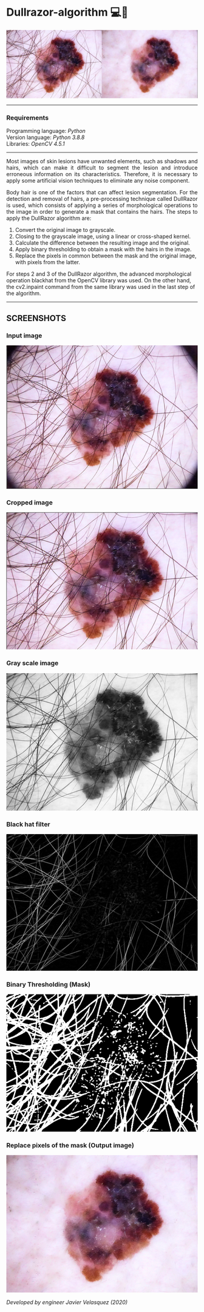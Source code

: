# Dullrazor-algorithm 💻🧬

<img src="screenshots/screenshot_0.png" alt="homepage"><br>
<hr>

### Requirements 

<p>Programming language: <i>Python</i><br>
Version language: <i>Python 3.8.8</i><br>
Libraries: <i>OpenCV 4.5.1</i><br>
</p>
<hr>

<p style="text-align:justify;">Most images of skin lesions have unwanted elements, such as shadows and hairs, which can make it difficult to segment the lesion and introduce erroneous information on its characteristics. Therefore, it is necessary to apply some artificial vision techniques to eliminate any noise component.</p>

<p style="text-align:justify;">Body hair is one of the factors that can affect lesion segmentation. For the detection and removal of hairs, a pre-processing technique called DullRazor is used, which consists of applying a series of morphological operations to the image in order to generate a mask that contains the hairs. The steps to apply the DullRazor algorithm are:</p>

<ol>
    <li>Convert the original image to grayscale.</li>
    <li>Closing to the grayscale image, using a linear or cross-shaped kernel.</li>
    <li>Calculate the difference between the resulting image and the original.</li>
    <li>Apply binary thresholding to obtain a mask with the hairs in the image.</li>
    <li>Replace the pixels in common between the mask and the original image, with pixels from the latter.</li>
</ol>
<p>For steps 2 and 3 of the DullRazor algorithm, the advanced morphological operation blackhat from the OpenCV library was used. On the other hand, the cv2.inpaint command from the same library was used in the last step of the algorithm.</p>
<hr>

## SCREENSHOTS

### Input image
<img src="screenshots/screenshot_1.png" alt="Input image"><br>

### Cropped image
<img src="screenshots/screenshot_2.png" alt="Cropped image"><br>

### Gray scale image
<img src="screenshots/screenshot_3.png" alt="Gray scale image"><br>

### Black hat filter
<img src="screenshots/screenshot_4.png" alt="Black hat filter"><br>

### Binary Thresholding (Mask)
<img src="screenshots/screenshot_5.png" alt="Binary Thresholding"><br>

### Replace pixels of the mask (Output image)
<img src="screenshots/screenshot_6.png" alt="Output image"><br>

<p><i>Developed by engineer Javier Velasquez (2020)</i></p>
